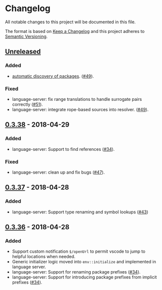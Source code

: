# Changelog
All notable changes to this project will be documented in this file.

The format is based on [Keep a Changelog](http://keepachangelog.com/en/1.0.0/)
and this project adheres to [Semantic Versioning](http://semver.org/spec/v2.0.0.html).

## [Unreleased]
### Added
- [automatic discovery of packages]. ([#49]).

### Fixed
- language-server: fix range translations to handle surrogate pairs correctly ([#51]).
- language-server: integrate rope-based sources into resolver. ([#49]).

[automatic discovery of packages]: https://github.com/reproto/reproto/blob/master/doc/manifest.md#package-discovery

## [0.3.38] - 2018-04-29
### Added
- language-server: Support to find references ([#34]).

### Fixed
- language-server: clean up and fix bugs ([#47]).

## [0.3.37] - 2018-04-28
### Added
- language-server: Support type renaming and symbol lookups ([#43])

## [0.3.36] - 2018-04-28
### Added
- Support custom notification `$/openUrl` to permit vscode to jump to helpful locations when
  needed.
- Generic initializer logic moved into `env::initialize` and implemented in language server.
- language-server: Support for renaming package prefixes ([#34]).
- language-server: Support for introducing package prefixes from implicit prefixes ([#34]).

[#34]: https://github.com/reproto/reproto/issues/34
[#43]: https://github.com/reproto/reproto/issues/43
[#47]: https://github.com/reproto/reproto/issues/47
[#49]: https://github.com/reproto/reproto/issues/49
[#51]: https://github.com/reproto/reproto/issues/51

[Unreleased]: https://github.com/reproto/reproto/compare/0.3.38...master
[0.3.38]: https://github.com/reproto/reproto/compare/0.3.37...0.3.38
[0.3.37]: https://github.com/reproto/reproto/compare/0.3.36...0.3.37
[0.3.36]: https://github.com/reproto/reproto/compare/0.3.35...0.3.36
